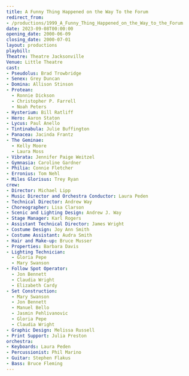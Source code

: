 ```yaml
---
title: A Funny Thing Happened on the Way To the Forum
redirect_from:
- /productions/1999_A_Funny_Thing_Happened_on_the_Way_to_the_Forum
date: 2023-09-08T00:00:00
opening_date: 2000-06-09
closing_date: 2000-07-01
layout: productions
playbill:
Theatre: Theatre Jacksonville
Venue: Little Theatre
cast:
- Pseudolus: Brad Trowbridge
- Senex: Grey Duncan
- Domina: Allison Stinson
- Protean:
  - Ronnie Dickson
  - Christopher P. Farrell
  - Noah Peters
- Hysterium: Bill Ratliff
- Hero: Aaron Staton
- Lycus: Paul Anello
- Tintinabula: Julie Buffington
- Panacea: Jacinda Frantz
- The Geminae:
  - Kelly Moore
  - Laura Moss
- Vibrata: Jennifer Paige Weitzel
- Gymnasia: Caroline Gardner
- Philia: Connie Fletcher
- Erronius: Tom Nehl
- Miles Glorisus: Trey Ryan
crew:
- Director: Michael Lipp
- Music Director and Orchestra Conductor: Laura Peden
- Technical Director: Andrew Way
- Choreographer: Lisa Clarson
- Scenic and Lighting Design: Andrew J. Way
- Stage Manager: Karl Rogers
- Assistant Technical Director: James Wright
- Costume Design: Joy Ann Smith
- Costume Assistant: Audra Smith
- Hair and Make-up: Bruce Musser
- Properties: Barbara Davis
- Lighting Technician:
  - Gloria Pepe
  - Mary Swanson
- Follow Spot Operator:
  - Jon Bennett
  - Claudia Wright
  - Elizabeth Cardy
- Set Construction:
  - Mary Swanson
  - Jon Bennett
  - Manuel Bello
  - Jasmin Pehlivanovic
  - Gloria Pepe
  - Claudia Wright
- Graphic Design: Melissa Russell
- Print Support: Julia Preston
orchestra:
- Keyboards: Laura Peden
- Percussionist: Phil Marino
- Guitar: Stephen Flakus
- Bass: Bruce Fleming
---
```

